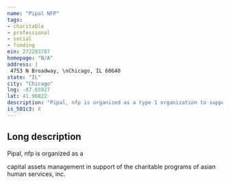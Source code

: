 ```yaml
---
name: "Pipal NFP"
tags:
- charitable
- professional
- social
- funding
ein: 272283787
homepage: "N/A"
address: |
 4753 N Broadway, \nChicago, IL 60640
state: "IL"
city: "Chicago"
lng: -87.65927
lat: 41.96822
description: "Pipal, nfp is organized as a type 1 organization to support the charitable programs of asian human services, inc. By acquiring and managing capital assets, particularly real property, for the benefit of asian human services, inc. "
is_501c3: X
---
```


## Long description

Pipal, nfp is organized as a
  
  capital assets management in support of the charitable programs of asian human services, inc. 
